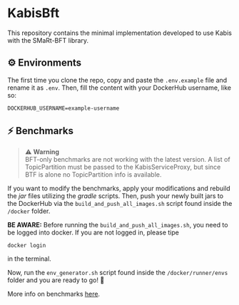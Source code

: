 # KabisBft

This repository contains the minimal implementation developed to use Kabis with the SMaRt-BFT library.

## ⚙️ Environments

The first time you clone the repo, copy and paste the `.env.example` file and rename it as `.env`. Then, fill the
content with your DockerHub username, like so:

```shell 
DOCKERHUB_USERNAME=example-username
```

## ⚡️ Benchmarks

> ⚠️ **Warning**  
> BFT-only benchmarks are not working with the latest version. A list of TopicPartition must be passed to the
> KabisServiceProxy,
> but since BTF is alone no TopicPartition info is available.

If you want to modify the benchmarks, apply your modifications and rebuild the _jar_ files utilizing the _gradle_
scripts. Then, push your newly built jars
to the DockerHub via the `build_and_push_all_images.sh` script found inside the `/docker` folder.

**BE AWARE:** Before running the `build_and_push_all_images.sh`, you need to be logged into docker. If you are not
logged in, please tipe

```shell 
docker login
```

in the terminal.

Now, run the `env_generator.sh` script found inside the `/docker/runner/envs` folder and you are ready to go! 🚀

More info on benchmarks [here](https://github.com/Galaxarum/KabisBft/wiki/Benchmarks).

